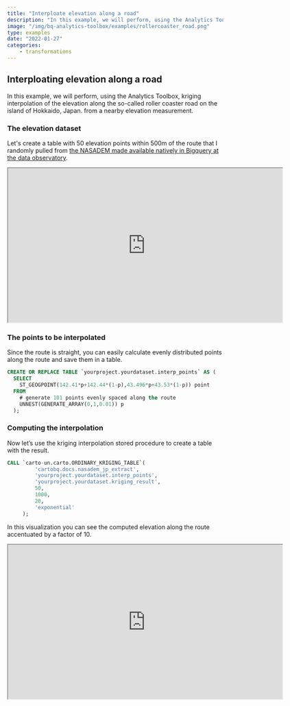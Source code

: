 ```yaml
---
title: "Interploate elevation along a road"
description: "In this example, we will perform, using the Analytics Toolbox, kriging interpolation of the elevation along the so-called roller coaster road on the island of Hokkaido, Japan. from a nearby elevation measurement."
image: "/img/bq-analytics-toolbox/examples/rollercoaster_road.png"
type: examples
date: "2022-01-27"
categories:
    - transformations
---
```

## Interploating elevation along a road

In this example, we will perform, using the Analytics Toolbox, kriging interpolation of the elevation along the so-called roller coaster road on the island of Hokkaido, Japan. from a nearby elevation measurement.

### The elevation dataset

Let's create a table with 50 elevation points within 500m of the route that I randomly pulled from [the NASADEM made available natively in Bigquery at the data observatory](https://carto.com/spatial-data-catalog/browser/dataset/nasa_nasadem_40e8fa0f/).


<iframe width="640px" height="360px" src="https://gcp-us-east1.app.carto.com/map/7c918d2f-ae08-4a1b-932c-0b68d83df902"></iframe>

### The points to be interpolated

Since the route is straight, you can easily calculate evenly distributed points along the route and save them in a table.

```sql
CREATE OR REPLACE TABLE `yourproject.yourdataset.interp_points` AS (
  SELECT
    ST_GEOGPOINT(142.41*p+142.44*(1-p),43.496*p+43.53*(1-p)) point
  FROM
    # generate 101 points evenly spaced along the route
    UNNEST(GENERATE_ARRAY(0,1,0.01)) p
  );
```

### Computing the interpolation

Now let’s use the kriging interpolation stored procedure to create a table with the result.

```sql
CALL `carto-un.carto.ORDINARY_KRIGING_TABLE`(
         'cartobq.docs.nasadem_jp_extract',
         'yourproject.yourdataset.interp_points',
         'yourproject.yourdataset.kriging_result',
         50,
         1000,
         20,
         'exponential'
     );
```
In this visualization you can see the computed elevation along the route accentuated by a factor of 10.
<iframe width="640px" height="360px" src="https://gcp-us-east1.app.carto.com/map/e351ef87-9e89-47fb-acb5-431226e340bc"></iframe>
